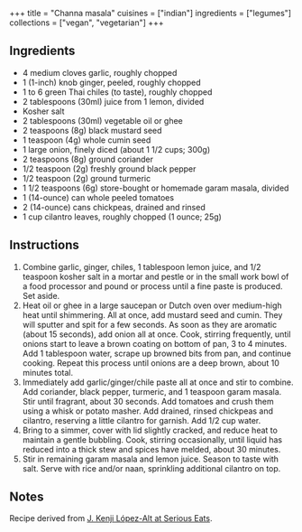 +++
title = "Channa masala"
cuisines = ["indian"]
ingredients = ["legumes"]
collections = ["vegan", "vegetarian"]
+++


## Ingredients

- 4 medium cloves garlic, roughly chopped
- 1 (1-inch) knob ginger, peeled, roughly chopped
- 1 to 6 green Thai chiles (to taste), roughly chopped
- 2 tablespoons (30ml) juice from 1 lemon, divided
- Kosher salt
- 2 tablespoons (30ml) vegetable oil or ghee
- 2 teaspoons (8g) black mustard seed
- 1 teaspoon (4g) whole cumin seed
- 1 large onion, finely diced (about 1 1/2 cups; 300g)
- 2 teaspoons (8g) ground coriander
- 1/2 teaspoon (2g) freshly ground black pepper
- 1/2 teaspoon (2g) ground turmeric
- 1 1/2 teaspoons (6g) store-bought or homemade garam masala, divided
- 1 (14-ounce) can whole peeled tomatoes
- 2 (14-ounce) cans chickpeas, drained and rinsed
- 1 cup cilantro leaves, roughly chopped (1 ounce; 25g)


## Instructions

1. Combine garlic, ginger, chiles, 1 tablespoon lemon juice, and 1/2 teaspoon kosher salt in a mortar and pestle or in the small work bowl of a food processor and pound or process until a fine paste is produced. Set aside.
2. Heat oil or ghee in a large saucepan or Dutch oven over medium-high heat until shimmering. All at once, add mustard seed and cumin. They will sputter and spit for a few seconds. As soon as they are aromatic (about 15 seconds), add onion all at once. Cook, stirring frequently, until onions start to leave a brown coating on bottom of pan, 3 to 4 minutes. Add 1 tablespoon water, scrape up browned bits from pan, and continue cooking. Repeat this process until onions are a deep brown, about 10 minutes total.
3. Immediately add garlic/ginger/chile paste all at once and stir to combine. Add coriander, black pepper, turmeric, and 1 teaspoon garam masala. Stir until fragrant, about 30 seconds. Add tomatoes and crush them using a whisk or potato masher. Add drained, rinsed chickpeas and cilantro, reserving a little cilantro for garnish. Add 1/2 cup water.
4. Bring to a simmer, cover with lid slightly cracked, and reduce heat to maintain a gentle bubbling. Cook, stirring occasionally, until liquid has reduced into a thick stew and spices have melded, about 30 minutes.
5. Stir in remaining garam masala and lemon juice. Season to taste with salt. Serve with rice and/or naan, sprinkling additional cilantro on top.

## Notes

Recipe derived from [J. Kenji López-Alt at Serious Eats](https://www.seriouseats.com/channa-masala-recipe).
